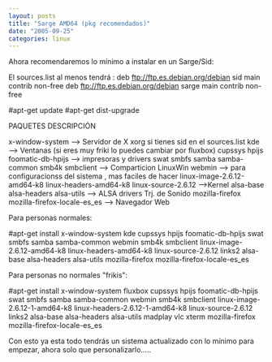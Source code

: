 ```yaml
---
layout: posts
title: "Sarge AMD64 (pkg recomendados)"
date: "2005-09-25"
categories: linux
---
```

Ahora recomendaremos lo mínimo a instalar en un Sarge/Sid:

El sources.list al menos tendrá : deb ftp://ftp.es.debian.org/debian sid main contrib non-free deb ftp://ftp.es.debian.org/debian sarge main contrib non-free

#apt-get update #apt-get dist-upgrade

PAQUETES DESCRIPCIÓN

x-window-system --> Servidor de X xorg si tienes sid en el sources.list kde --> Ventanas (si eres muy friki lo puedes cambiar por fluxbox) cupssys hpijs foomatic-db-hpijs --> impresoras y drivers swat smbfs samba samba-common smb4k smbclient --> Comparticion LinuxWin webmin --> para configuracionss del sistema , mas faciles de hacer linux-image-2.6.12-amd64-k8 linux-headers-amd64-k8 linux-source-2.6.12 -->Kernel alsa-base alsa-headers alsa-utils --> ALSA drivers Trj. de Sonido mozilla-firefox mozilla-firefox-locale-es\_es --> Navegador Web

Para personas normales:

#apt-get install x-window-system kde cupssys hpijs foomatic-db-hpijs swat smbfs samba samba-common webmin smb4k smbclient linux-image-2.6.12-amd64-k8 linux-headers-amd64-k8 linux-source-2.6.12 links2 alsa-base alsa-headers alsa-utils mozilla-firefox mozilla-firefox-locale-es\_es

Para personas no normales "frikis":

#apt-get install x-window-system fluxbox cupssys hpijs foomatic-db-hpijs swat smbfs samba samba-common webmin smb4k smbclient linux-image-2.6.12-1-amd64-k8 linux-headers-2.6.12-1-amd64-k8 linux-source-2.6.12 links2 alsa-base alsa-headers alsa-utils madplay vlc xterm mozilla-firefox mozilla-firefox-locale-es\_es

Con esto ya esta todo tendrás un sistema actualizado con lo mínimo para empezar, ahora solo que personalizarlo.....
